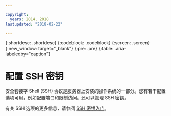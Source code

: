 ```yaml
---

copyright:
  years: 2014, 2018
lastupdated: "2018-02-22"

---
```




{:shortdesc: .shortdesc}
{:codeblock: .codeblock}
{:screen: .screen}
{:new_window: target="_blank"}
{:pre: .pre}
{:table: .aria-labeledby="caption"}

# 配置 SSH 密钥
安全套接字 Shell (SSH) 协议是服务器上安装的操作系统的一部分。您有若干配置选项可用，例如配置端口和限制访问。还可以管理 SSH 密钥。

有关 SSH 选项的更多信息，请参阅 [SSH 密钥入门](/docs/infrastructure/ssh-keys/index.html)。

